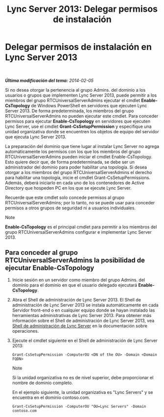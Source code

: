 ﻿---
title: 'Lync Server 2013: Delegar permisos de instalación'
TOCTitle: Delegar permisos de instalación
ms:assetid: 9dca1683-4c69-4534-8ebe-6bd635cbae49
ms:mtpsurl: https://technet.microsoft.com/es-es/library/Gg412735(v=OCS.15)
ms:contentKeyID: 48276230
ms.date: 01/07/2017
mtps_version: v=OCS.15
ms.translationtype: HT
---

# Delegar permisos de instalación en Lync Server 2013

 

_**Última modificación del tema:** 2014-02-05_

Si no desea otorgar la pertenencia al grupo Admins. del dominio a los usuarios o grupos que implementen Lync Server 2013, puede permitir a los miembros del grupo RTCUniversalServerAdmins ejecutar el cmdlet **Enable-CsTopology** de Windows PowerShell en servidores que ejecuten Lync Server 2013. De forma predeterminada, los miembros del grupo RTCUniversalServerAdmins no pueden ejecutar este cmdlet. Para conceder permisos para ejecutar **Enable-CsTopology** en servidores que ejecuten Lync Server, use el cmdlet **Grant-CsSetupPermission** y especifique una unidad organizativa donde se encuentren los objetos de equipo del servidor que ejecuta Lync Server 2013.

La preparación del dominio que tiene lugar al instalar Lync Server no agrega automáticamente los permisos con los que los miembros del grupo RTCUniversalServerAdmins pueden iniciar el cmdlet Enable-CsTopology. Esto quiere decir que, de forma predeterminada, se debe ser un administrador del dominio para poder habilitar una topología. Si desea otorgar a los miembros del grupo RTCUniversalServerAdmins el derecho para habilitar una topología, inicie el cmdlet Grant-CsSetupPermissions. Además, deberá iniciarlo en cada uno de los contenedores de Active Directory que hospeden PC en los que se ejecute Lync Server.

Recuerde que este cmdlet solo concede permisos al grupo RTCUniversalServerAdmins; por lo tanto, no se puede usar para conceder permisos a otros grupos de seguridad ni a usuarios individuales.


> [!NOTE]
> <STRONG>Enable-CsTopology</STRONG> es el principal cmdlet para permitir a los miembros del grupo RTCUniversalServerAdmins configurar e implementar Lync Server 2013.



## Para conceder al grupo RTCUniversalServerAdmins la posibilidad de ejecutar Enable-CsTopology

1.  Inicie sesión en un servidor como miembro del grupo Admins. del dominio para el dominio en que el usuario delegado ejecutará **Enable-CsTopology**.

2.  Abra el Shell de administración de Lync Server 2013. El Shell de administración de Lync Server 2013 se instala automáticamente en cada Servidor front-end o en cualquier equipo donde se hayan instalado las herramientas administrativas de Lync Server 2013. Para obtener más información sobre el Shell de administración de Lync Server 2013, vea [Shell de administración de Lync Server](lync-server-2013-lync-server-management-shell.md) en la documentación sobre operaciones.

3.  Ejecute el cmdlet siguiente en el Shell de administración de Lync Server 2013:
    
        Grant-CsSetupPermission -ComputerOU <DN of the OU> -Domain <Domain FQDN>
    

    > [!NOTE]
    > Si la unidad organizativa no es de nivel superior, debe proporcionar el nombre de dominio completo.

    
    En el ejemplo siguiente, la unidad organizativa es "Lync Servers" y se encuentra en el dominio contoso.com.
    
        Grant-CsSetupPermission -ComputerOU "OU=Lync Servers" -Domain contoso.com

